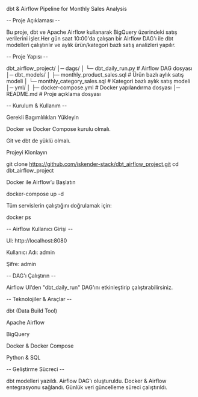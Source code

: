 dbt & Airflow Pipeline for Monthly Sales Analysis

 -- Proje Açıklaması --

Bu proje, dbt ve Apache Airflow kullanarak BigQuery üzerindeki satış verilerini işler.Her gün saat 10:00'da çalışan bir Airflow DAG'ı ile dbt modelleri çalıştırılır ve aylık ürün/kategori bazlı satış analizleri yapılır.

-- Proje Yapısı --

dbt_airflow_project/
│─ dags/
│   └─ dbt_daily_run.py        # Airflow DAG dosyası
│─ dbt_models/
│   ├─ monthly_product_sales.sql  # Ürün bazlı aylık satış modeli
│   └─ monthly_category_sales.sql # Kategori bazlı aylık satış modeli
│─ yml/
│   ├─ docker-compose.yml       # Docker yapılandırma dosyası
│─ README.md                    # Proje açıklama dosyası

-- Kurulum & Kullanım --

Gerekli Bagımlılıkları Yükleyin

Docker ve Docker Compose kurulu olmalı.

Git ve dbt de yüklü olmalı.

Projeyi Klonlayın

git clone https://github.com/iskender-stack/dbt_airflow_project.git
cd dbt_airflow_project

Docker ile Airflow’u Başlatın

docker-compose up -d

Tüm servislerin çalıştığını doğrulamak için:

docker ps

-- Airflow Kullanıcı Girişi --

UI: http://localhost:8080

Kullanıcı Adı: admin

Şifre: admin

-- DAG'ı Çalıştırın --

Airflow UI’den "dbt_daily_run" DAG'ını etkinleştirip çalıştırabilirsiniz.

-- Teknolojiler & Araçlar --

dbt (Data Build Tool)

Apache Airflow

BigQuery

Docker & Docker Compose

Python & SQL

-- Geliştirme Sücreci --

 dbt modelleri yazıldı. Airflow DAG'ı oluşturuldu. Docker & Airflow entegrasyonu sağlandı. Günlük veri güncelleme süreci çalıştırıldı.
